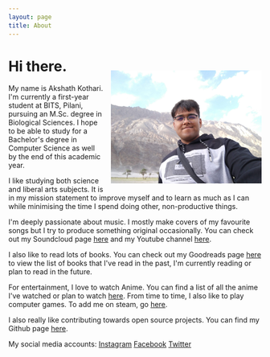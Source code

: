 ```yaml
---
layout: page
title: About
---
```


<img src="/assets/images/face-capture.jpg" style="float:right; margin-left:15px; margin-top:50px; margin-bottom:10px;" width="300" height="225" >

# Hi there.

My name is Akshath Kothari. I'm currently a first-year student at BITS, Pilani, pursuing an M.Sc. degree in Biological Sciences. I hope to be able to study for a Bachelor's degree in Computer Science as well by the end of this academic year. 

I like studying both science and liberal arts subjects. It is in my mission statement to improve myself and to learn as much as I can while minimising the time I spend doing other, non-productive things.

I'm deeply passionate about music. I mostly make covers of my favourite songs but I try to produce something original occasionally. You can check out my Soundcloud page [here][soundcloud-link] and my Youtube channel [here][youtube-link].

I also like to read lots of books. You can check out my Goodreads page [here][goodreads-link] to view the list of books that I've read in the past, I'm currently reading or plan to read in the future.

For entertainment, I love to watch Anime. You can find a list of all the anime I've watched or plan to watch [here][myanimelist-link]. From time to time, I also like to play computer games. To add me on steam, go [here][steam-link].

I also really like contributing towards open source projects. You can find my Github page [here][github-link].

My social media accounts:
[Instagram][instagram-link]
[Facebook][facebook-link]
[Twitter][twitter-link]


[soundcloud-link]: https://soundcloud.com/sablerime
[youtube-link]: https://www.youtube.com/akshathkothari
[goodreads-link]: https://www.goodreads.com/user/show/29882240-akshath-kothari
[myanimelist-link]: https://myanimelist.net/animelist/sablerime
[steam-link]: https://steamcommunity.com/id/sablerime
[instagram-link]: https://instagram.com/sablerime
[facebook-link]: https://www.facebook.com/sablerime
[twitter-link]: https://twitter.com/sablerime
[github-link]: https://github.com/sablerime
[jekyll-organization]: https://github.com/jekyll

<!---
As of today (22nd July 2018), I'm certainly not the person that I have projected myself to be in the above introduction. But I will strive to be that person. I will do whatever it takes. This is my promise to myself.
-->
